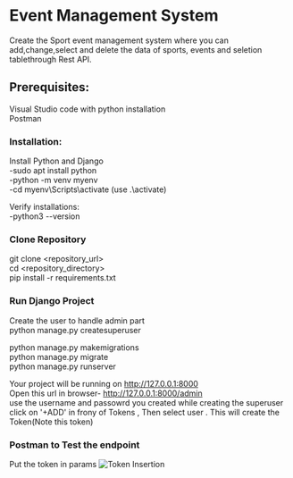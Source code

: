 # Event Management System
Create the Sport event management system where you can add,change,select and delete the data of sports, events and seletion tablethrough Rest API.

## Prerequisites:
Visual Studio code with python installation<br>
Postman<br>

### Installation:
Install Python and Django<br>
-sudo apt install python<br>
-python -m venv myenv<br>
-cd myenv\Scripts\activate (use .\activate)<br>

Verify installations:<br>
-python3 --version<br>

### Clone Repository
git clone <repository_url><br>
cd <repository_directory><br>
pip install -r requirements.txt<br>

### Run Django Project
Create the user to handle admin part<br>
python manage.py createsuperuser<br>

python manage.py makemigrations<br>
python manage.py migrate<br>
python manage.py runserver<br>

Your project will be running on http://127.0.0.1:8000<br>
Open this url in browser- http://127.0.0.1:8000/admin<br>
use the username and passowrd you created while creating the superuser<br>
click on '+ADD' in frony of Tokens , Then select user . This will create the Token(Note this token)

### Postman to Test the endpoint
Put the token in params 
![Token Insertion](<img width="503" alt="image" src="https://github.com/swapnaliJadhav2010/EventManagement/assets/126250475/78864ea6-276c-448e-b840-7f7b5dde8c44">
)





